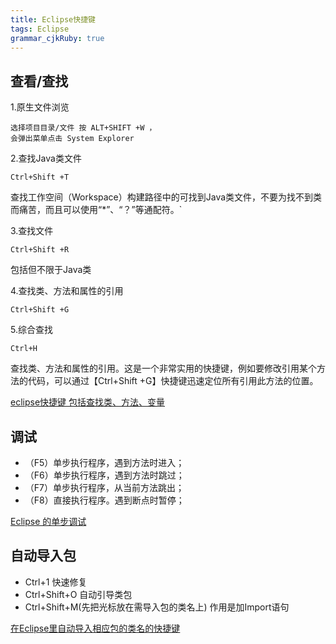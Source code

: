 ```yaml
---
title: Eclipse快捷键
tags: Eclipse
grammar_cjkRuby: true
---
```

## 查看/查找
1.原生文件浏览
```
选择项目目录/文件 按 ALT+SHIFT +W ，
会弹出菜单点击 System Explorer
```

2.查找Java类文件
```
Ctrl+Shift +T     
```
查找工作空间（Workspace）构建路径中的可找到Java类文件，不要为找不到类而痛苦，而且可以使用“*”、“？”等通配符。`
  
3.查找文件
```
Ctrl+Shift +R
```
包括但不限于Java类

4.查找类、方法和属性的引用
```
Ctrl+Shift +G
```
5.综合查找
```
Ctrl+H
```

 查找类、方法和属性的引用。这是一个非常实用的快捷键，例如要修改引用某个方法的代码，可以通过【Ctrl+Shift +G】快捷键迅速定位所有引用此方法的位置。
 
 [eclipse快捷键 包括查找类、方法、变量](http://blog.csdn.net/chushoutaizhong/article/details/51997929)
 
 ## 调试
 
* （F5）单步执行程序，遇到方法时进入；
* （F6）单步执行程序，遇到方法时跳过；
* （F7）单步执行程序，从当前方法跳出；
* （F8）直接执行程序。遇到断点时暂停；

[Eclipse 的单步调试](http://www.cnblogs.com/mq0036/p/3780538.html)

## 自动导入包

* Ctrl+1 快速修复 
* Ctrl+Shift+O 自动引导类包 
* Ctrl+Shift+M(先把光标放在需导入包的类名上) 作用是加Import语句 

[在Eclipse里自动导入相应包的类名的快捷键](http://blog.csdn.net/hevicky/article/details/7239977)

